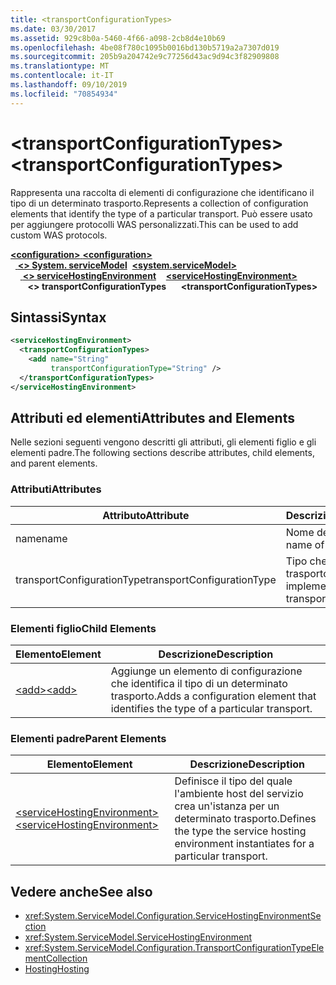 ```yaml
---
title: <transportConfigurationTypes>
ms.date: 03/30/2017
ms.assetid: 929c8b0a-5460-4f66-a098-2cb8d4e10b69
ms.openlocfilehash: 4be08f780c1095b0016bd130b5719a2a7307d019
ms.sourcegitcommit: 205b9a204742e9c77256d43ac9d94c3f82909808
ms.translationtype: MT
ms.contentlocale: it-IT
ms.lasthandoff: 09/10/2019
ms.locfileid: "70854934"
---
```

# <a name="transportconfigurationtypes"></a><span data-ttu-id="c3f32-101">\<transportConfigurationTypes></span><span class="sxs-lookup"><span data-stu-id="c3f32-101">\<transportConfigurationTypes></span></span>
<span data-ttu-id="c3f32-102">Rappresenta una raccolta di elementi di configurazione che identificano il tipo di un determinato trasporto.</span><span class="sxs-lookup"><span data-stu-id="c3f32-102">Represents a collection of configuration elements that identify the type of a particular transport.</span></span> <span data-ttu-id="c3f32-103">Può essere usato per aggiungere protocolli WAS personalizzati.</span><span class="sxs-lookup"><span data-stu-id="c3f32-103">This can be used to add custom WAS protocols.</span></span>  
  
<span data-ttu-id="c3f32-104">[ **\<configuration>** ](../configuration-element.md)</span><span class="sxs-lookup"><span data-stu-id="c3f32-104">[**\<configuration>**](../configuration-element.md)</span></span>\
<span data-ttu-id="c3f32-105">&nbsp;&nbsp;[ **\<> System. serviceModel**](system-servicemodel.md)</span><span class="sxs-lookup"><span data-stu-id="c3f32-105">&nbsp;&nbsp;[**\<system.serviceModel>**](system-servicemodel.md)</span></span>\
<span data-ttu-id="c3f32-106">&nbsp;&nbsp;&nbsp;&nbsp;[ **\<> serviceHostingEnvironment**](servicehostingenvironment.md)</span><span class="sxs-lookup"><span data-stu-id="c3f32-106">&nbsp;&nbsp;&nbsp;&nbsp;[**\<serviceHostingEnvironment>**](servicehostingenvironment.md)</span></span>\
<span data-ttu-id="c3f32-107">&nbsp;&nbsp;&nbsp;&nbsp;&nbsp;&nbsp; **\<> transportConfigurationTypes**</span><span class="sxs-lookup"><span data-stu-id="c3f32-107">&nbsp;&nbsp;&nbsp;&nbsp;&nbsp;&nbsp;**\<transportConfigurationTypes>**</span></span>  
  
## <a name="syntax"></a><span data-ttu-id="c3f32-108">Sintassi</span><span class="sxs-lookup"><span data-stu-id="c3f32-108">Syntax</span></span>  
  
```xml  
<serviceHostingEnvironment>
  <transportConfigurationTypes>
    <add name="String"
         transportConfigurationType="String" />
  </transportConfigurationTypes>
</serviceHostingEnvironment>
```  
  
## <a name="attributes-and-elements"></a><span data-ttu-id="c3f32-109">Attributi ed elementi</span><span class="sxs-lookup"><span data-stu-id="c3f32-109">Attributes and Elements</span></span>  
 <span data-ttu-id="c3f32-110">Nelle sezioni seguenti vengono descritti gli attributi, gli elementi figlio e gli elementi padre.</span><span class="sxs-lookup"><span data-stu-id="c3f32-110">The following sections describe attributes, child elements, and parent elements.</span></span>  
  
### <a name="attributes"></a><span data-ttu-id="c3f32-111">Attributi</span><span class="sxs-lookup"><span data-stu-id="c3f32-111">Attributes</span></span>  
  
|<span data-ttu-id="c3f32-112">Attributo</span><span class="sxs-lookup"><span data-stu-id="c3f32-112">Attribute</span></span>|<span data-ttu-id="c3f32-113">Descrizione</span><span class="sxs-lookup"><span data-stu-id="c3f32-113">Description</span></span>|  
|---------------|-----------------|  
|<span data-ttu-id="c3f32-114">name</span><span class="sxs-lookup"><span data-stu-id="c3f32-114">name</span></span>|<span data-ttu-id="c3f32-115">Nome del trasporto.</span><span class="sxs-lookup"><span data-stu-id="c3f32-115">The name of the transport</span></span>|  
|<span data-ttu-id="c3f32-116">transportConfigurationType</span><span class="sxs-lookup"><span data-stu-id="c3f32-116">transportConfigurationType</span></span>|<span data-ttu-id="c3f32-117">Tipo che implementa il trasporto.</span><span class="sxs-lookup"><span data-stu-id="c3f32-117">The type that implements the transport</span></span>|  
  
### <a name="child-elements"></a><span data-ttu-id="c3f32-118">Elementi figlio</span><span class="sxs-lookup"><span data-stu-id="c3f32-118">Child Elements</span></span>  
  
|<span data-ttu-id="c3f32-119">Elemento</span><span class="sxs-lookup"><span data-stu-id="c3f32-119">Element</span></span>|<span data-ttu-id="c3f32-120">Descrizione</span><span class="sxs-lookup"><span data-stu-id="c3f32-120">Description</span></span>|  
|-------------|-----------------|  
|[<span data-ttu-id="c3f32-121">\<add></span><span class="sxs-lookup"><span data-stu-id="c3f32-121">\<add></span></span>](add-of-transportconfigurationtype.md)|<span data-ttu-id="c3f32-122">Aggiunge un elemento di configurazione che identifica il tipo di un determinato trasporto.</span><span class="sxs-lookup"><span data-stu-id="c3f32-122">Adds a configuration element that identifies the type of a particular transport.</span></span>|  
  
### <a name="parent-elements"></a><span data-ttu-id="c3f32-123">Elementi padre</span><span class="sxs-lookup"><span data-stu-id="c3f32-123">Parent Elements</span></span>  
  
|<span data-ttu-id="c3f32-124">Elemento</span><span class="sxs-lookup"><span data-stu-id="c3f32-124">Element</span></span>|<span data-ttu-id="c3f32-125">Descrizione</span><span class="sxs-lookup"><span data-stu-id="c3f32-125">Description</span></span>|  
|-------------|-----------------|  
|[<span data-ttu-id="c3f32-126">\<serviceHostingEnvironment></span><span class="sxs-lookup"><span data-stu-id="c3f32-126">\<serviceHostingEnvironment></span></span>](servicehostingenvironment.md)|<span data-ttu-id="c3f32-127">Definisce il tipo del quale l'ambiente host del servizio crea un'istanza per un determinato trasporto.</span><span class="sxs-lookup"><span data-stu-id="c3f32-127">Defines the type the service hosting environment instantiates for a particular transport.</span></span>|  
  
## <a name="see-also"></a><span data-ttu-id="c3f32-128">Vedere anche</span><span class="sxs-lookup"><span data-stu-id="c3f32-128">See also</span></span>

- <xref:System.ServiceModel.Configuration.ServiceHostingEnvironmentSection>
- <xref:System.ServiceModel.ServiceHostingEnvironment>
- <xref:System.ServiceModel.Configuration.TransportConfigurationTypeElementCollection>
- [<span data-ttu-id="c3f32-129">Hosting</span><span class="sxs-lookup"><span data-stu-id="c3f32-129">Hosting</span></span>](../../../wcf/feature-details/hosting.md)
